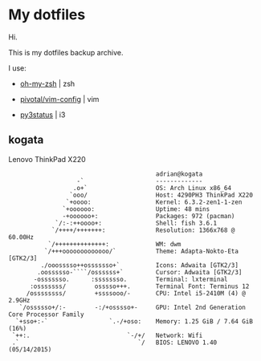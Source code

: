 # My dotfiles
Hi.

This is my dotfiles backup archive.

I use: 

  - [oh-my-zsh](http://ohmyz.sh/) | zsh

  - [pivotal/vim-config](https://github.com/pivotal/vim-config) | vim

  - [py3status](https://github.com/ultrabug/py3status) | i3
  
## kogata
Lenovo ThinkPad X220
```
                                         adrian@kogata 
                   -`                    ------------- 
                  .o+`                   OS: Arch Linux x86_64 
                 `ooo/                   Host: 4290PH3 ThinkPad X220 
                `+oooo:                  Kernel: 6.3.2-zen1-1-zen 
               `+oooooo:                 Uptime: 48 mins 
               -+oooooo+:                Packages: 972 (pacman) 
             `/:-:++oooo+:               Shell: fish 3.6.1 
            `/++++/+++++++:              Resolution: 1366x768 @ 60.00Hz 
           `/++++++++++++++:             WM: dwm 
          `/+++ooooooooooooo/`           Theme: Adapta-Nokto-Eta [GTK2/3] 
         ./ooosssso++osssssso+`          Icons: Adwaita [GTK2/3] 
        .oossssso-````/ossssss+`         Cursor: Adwaita [GTK2/3] 
       -osssssso.      :ssssssso.        Terminal: lxterminal 
      :osssssss/        osssso+++.       Terminal Font: Terminus 12 
     /ossssssss/        +ssssooo/-       CPU: Intel i5-2410M (4) @ 2.9GHz 
   `/ossssso+/:-        -:/+osssso+-     GPU: Intel 2nd Generation Core Processor Family 
  `+sso+:-`                 `.-/+oso:    Memory: 1.25 GiB / 7.64 GiB (16%) 
 `++:.                           `-/+/   Network: Wifi 
 .`                                 `/   BIOS: LENOVO 1.40 (05/14/2015) 


```
